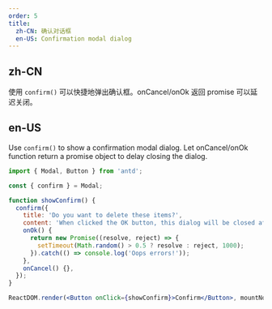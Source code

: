 ```yaml
---
order: 5
title:
  zh-CN: 确认对话框
  en-US: Confirmation modal dialog
---
```


## zh-CN

使用 `confirm()` 可以快捷地弹出确认框。onCancel/onOk 返回 promise 可以延迟关闭。

## en-US

Use `confirm()` to show a confirmation modal dialog. Let onCancel/onOk function return a promise object to delay closing the dialog.

```jsx
import { Modal, Button } from 'antd';

const { confirm } = Modal;

function showConfirm() {
  confirm({
    title: 'Do you want to delete these items?',
    content: 'When clicked the OK button, this dialog will be closed after 1 second',
    onOk() {
      return new Promise((resolve, reject) => {
        setTimeout(Math.random() > 0.5 ? resolve : reject, 1000);
      }).catch(() => console.log('Oops errors!'));
    },
    onCancel() {},
  });
}

ReactDOM.render(<Button onClick={showConfirm}>Confirm</Button>, mountNode);
```
